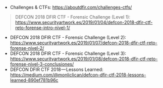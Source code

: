 - Challenges & CTFs: https://aboutdfir.com/challenges-ctfs/


> DEFCON 2018 DFIR CTF - Forensic Challenge (Level 1): https://www.securityartwork.es/2019/01/04/defcon-2018-dfir-ctf-reto-forense-intro-nivel-1/

- DEFCON 2018 DFIR CTF - Forensic Challenge (Level 2): https://www.securityartwork.es/2019/01/07/defcon-2018-dfir-ctf-reto-forense-nivel-2/
- DEFCON 2018 DFIR CTF - Forensic Challenge (Level 3): https://www.securityartwork.es/2019/01/08/defcon-2018-dfir-ctf-reto-forense-nivel-3-conclusiones/
- DEFCON DFIR CTF 2018 — Lessons Learned: https://medium.com/@monliclican/defcon-dfir-ctf-2018-lessons-learned-890ef781b96c
